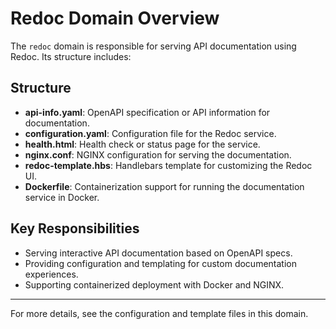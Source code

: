 # Redoc Domain Overview

The `redoc` domain is responsible for serving API documentation using Redoc. Its structure includes:

## Structure

- **api-info.yaml**: OpenAPI specification or API information for documentation.
- **configuration.yaml**: Configuration file for the Redoc service.
- **health.html**: Health check or status page for the service.
- **nginx.conf**: NGINX configuration for serving the documentation.
- **redoc-template.hbs**: Handlebars template for customizing the Redoc UI.
- **Dockerfile**: Containerization support for running the documentation service in Docker.

## Key Responsibilities
- Serving interactive API documentation based on OpenAPI specs.
- Providing configuration and templating for custom documentation experiences.
- Supporting containerized deployment with Docker and NGINX.

---

For more details, see the configuration and template files in this domain.

